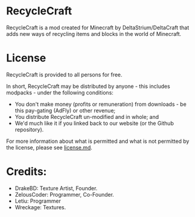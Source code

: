 RecycleCraft
================
RecycleCraft is a mod created for Minecraft by DeltaStrium/DeltaCraft that adds new ways of recycling items and blocks in the world of Minecraft.


License
================

RecycleCraft is provided to all persons for free.

In short, RecycleCraft may be distributed by anyone - this includes modpacks - under the following conditions:
* You don't make money (profits or remuneration) from downloads - be this pay-gating (AdFly) or other revenue;
* You distribute RecycleCraft un-modified and in whole; and
* We'd much like it if you linked back to our website (or the Github repository).

For more information about what is permitted and what is not permitted by the license, please see [license.md](LICENSE.md).


Credits:
================
* DrakeBD: Texture Artist, Founder.
* ZelousCoder: Programmer, Co-Founder.
* Letiu: Programmer
* Wreckage: Textures.

